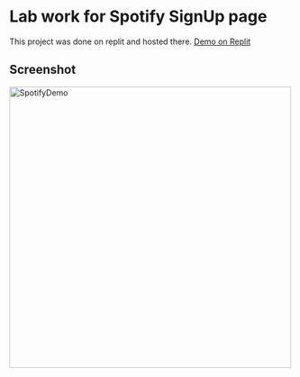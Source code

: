 # Lab work for Spotify SignUp page

This project was done on replit and hosted there.
[Demo on Replit](https://spotify-sign-up-20220207.zxy-cc-3ag13.repl.co/)

## Screenshot

<img src="https://github.com/ZXY-CC-3ag13/Spotify-Sign-Up-2022_02_07/main/Images/Screenshot.png" alt="SpotifyDemo" width="500px"/>
